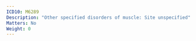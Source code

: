 ```yaml
---
ICD10: M6289
Description: "Other specified disorders of muscle: Site unspecified"
Matters: No
Weight: 0
---
```


